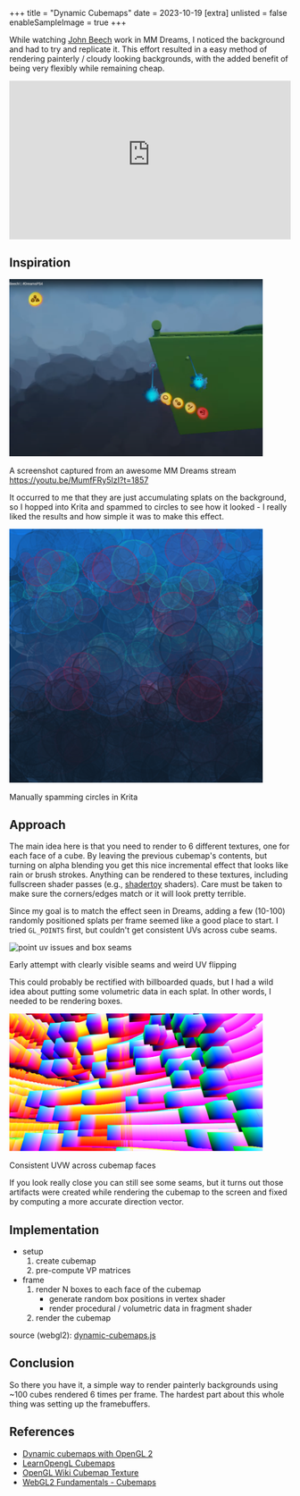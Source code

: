 +++
title = "Dynamic Cubemaps"
date = 2023-10-19
[extra]
unlisted = false
enableSampleImage = true
+++

While watching <a href="https://twitter.com/johnee_b" target="_blank">John Beech</a> work in MM Dreams, I noticed the background and had to try and replicate it. This effort resulted in a easy method of rendering painterly / cloudy looking backgrounds, with the added benefit of being very flexibly while remaining cheap.

<!-- more -->

<div style="position: relative; padding-top: 56.25%;">
  <iframe
    src="https://customer-vv39d21derhw1phl.cloudflarestream.com/f8dfc63da81beb0fb85e5efaae1eb457/iframe?preload=true&poster=https%3A%2F%2Fcustomer-vv39d21derhw1phl.cloudflarestream.com%2Ff8dfc63da81beb0fb85e5efaae1eb457%2Fthumbnails%2Fthumbnail.jpg%3Ftime%3D%26height%3D600"
    style="border: none; position: absolute; top: 0; left: 0; height: 100%; width: 100%;"
    allow="accelerometer; gyroscope; autoplay; encrypted-media; picture-in-picture;"
    allowfullscreen="true"
  ></iframe>
</div>

## Inspiration

<div class="center-align vmargin-1em">
  <img width="90%" alt="Media Molecule Dreams painterly background" src="assets/dreams-background.png" />
  <p class="caption">
    A screenshot captured from an awesome MM Dreams stream <br /> <a href="https://youtu.be/MumfFRy5IzI?t=1857" target="_blank">https://youtu.be/MumfFRy5IzI?t=1857</a>
  </p>
</div>

It occurred to me that they are just accumulating splats on the background, so I hopped into Krita and spammed to circles to see how it looked - I really liked the results and how simple it was to make this effect.

<div class="center-align vmargin-1em">
  <img width="90%" alt="Effect testing in krita" src="assets/krita-circle-spam.png" />
  <p class="caption">
    Manually spamming circles in Krita
  </p>
</div>

## Approach

The main idea here is that you need to render to 6 different textures, one for each face of a cube. By leaving the previous cubemap's contents, but turning on alpha blending you get this nice incremental effect that looks like rain or brush strokes. Anything can be rendered to these textures, including fullscreen shader passes (e.g., <a href="https://shadertoy.com" target="_blank">shadertoy</a> shaders). Care must be taken to make sure the corners/edges match or it will look pretty terrible.

Since my goal is to match the effect seen in Dreams, adding a few (10-100) randomly positioned splats per frame seemed like a good place to start. I tried `GL_POINTS` first, but couldn't get consistent UVs across cube seams.

<div class="center-align vmargin-1em">
  <img width="90%" alt="point uv issues and box seams" src="assets/box-seams.png" />
  <p class="caption">
    Early attempt with clearly visible seams and weird UV flipping
  </p>
</div>

This could probably be rectified with billboarded quads, but I had a wild idea about putting some volumetric data in each splat. In other words, I needed to be rendering boxes.

<div class="center-align vmargin-1em">
  <img width="90%" alt="cubes" src="assets/cube-seams.png" />
  <p class="caption">
    Consistent UVW across cubemap faces
  </p>
</div>

If you look really close you can still see some seams, but it turns out those artifacts were created while rendering the cubemap to the screen and fixed by computing a more accurate direction vector.

## Implementation

- setup
  1. create cubemap
  2. pre-compute VP matrices
- frame
  1. render N boxes to each face of the cubemap
      - generate random box positions in vertex shader
      - render procedural / volumetric data in fragment shader
  2. render the cubemap

<section id="dynamic-cubemaps-content">
  <section class="center-align">
    <canvas width="1024" height="512"></canvas>
  </section>
  <p>
      source (webgl2): <a href="dynamic-cubemaps.js" target="_blank">dynamic-cubemaps.js</a>
  </p>
  <script type="module" src="dynamic-cubemaps.js"></script>
</section>


## Conclusion

So there you have it, a simple way to render painterly backgrounds using ~100 cubes rendered 6 times per frame. The hardest part about this whole thing was setting up the framebuffers.

## References

- <a href="https://mbroecker.com/project_dynamic_cubemapping.html" target="_blank">Dynamic cubemaps with OpenGL 2</a>
- <a href="https://learnopengl.com/Advanced-OpenGL/Cubemaps" target="_blank">LearnOpengL Cubemaps</a>
- <a href="https://www.khronos.org/opengl/wiki/Cubemap_Textures" target="_blank">OpenGL Wiki Cubemap Texture</a>
- <a href="https://webgl2fundamentals.org/webgl/lessons/webgl-cube-maps.html">WebGL2 Fundamentals - Cubemaps</a>

